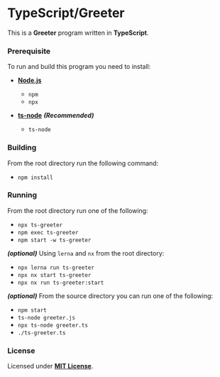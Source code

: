# TypeScript/Greeter

This is a **Greeter** program written in **TypeScript**.

### Prerequisite

To run and build this program you need to install:

* [**Node.js**](https://nodejs.org/en/download/current)
  * `npm`
  * `npx`

* [**ts-node**](https://typestrong.org/ts-node/docs/installation) _**(Recommended)**_
  * `ts-node`

### Building

From the root directory run the following command:

* `npm install`

### Running

From the root directory run one of the following:

* `npx ts-greeter`
* `npm exec ts-greeter`
* `npm start -w ts-greeter`

_**(optional)**_ Using `lerna` and `nx` from the root directory:

* `npx lerna run ts-greeter`
* `npx nx start ts-greeter`
* `npx nx run ts-greeter:start`

_**(optional)**_ From the source directory you can run one of the following:

* `npm start`
* `ts-node greeter.js`
* `npx ts-node greeter.ts`
* `./ts-greeter.ts`

### License

Licensed under [**MIT License**](https://github.com/altersabeh/codes/blob/main/LICENSE).
